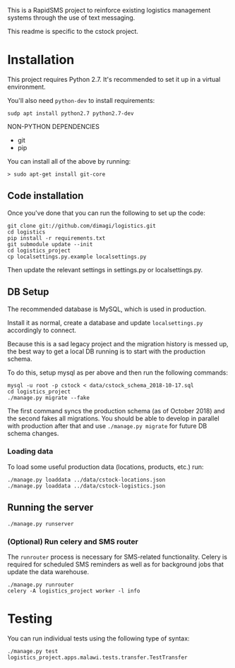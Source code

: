 This is a RapidSMS project to reinforce existing logistics management systems through the use of text messaging.

This readme is specific to the cstock project.

# Installation

This project requires Python 2.7.
It's recommended to set it up in a virtual environment.

You'll also need `python-dev` to install requirements:

```
sudp apt install python2.7 python2.7-dev
```

NON-PYTHON DEPENDENCIES
* git
* pip

You can install all of the above by running:

```
> sudo apt-get install git-core
```

## Code installation

Once you've done that you can run the following to set up the code:

```
git clone git://github.com/dimagi/logistics.git
cd logistics
pip install -r requirements.txt
git submodule update --init
cd logistics_project
cp localsettings.py.example localsettings.py
```

Then update the relevant settings in settings.py or localsettings.py.

## DB Setup

The recommended database is MySQL, which is used in production.

Install it as normal, create a database and update `localsettings.py` accordingly to connect.

Because this is a sad legacy project and the migration history is messed up,
the best way to get a local DB running is to start with the production schema.

To do this, setup mysql as per above and then run the following commands:

```
mysql -u root -p cstock < data/cstock_schema_2018-10-17.sql
cd logistics_project
./manage.py migrate --fake
```

The first command syncs the production schema (as of October 2018) and the second fakes all migrations.
You should be able to develop in parallel with production after that and use `./manage.py migrate` 
for future DB schema changes.

### Loading data

To load some useful production data (locations, products, etc.) run:

```
./manage.py loaddata ../data/cstock-locations.json
./manage.py loaddata ../data/cstock-logistics.json
```

## Running the server

`./manage.py runserver`


### (Optional) Run celery and SMS router

The `runrouter` process is necessary for SMS-related functionality.
Celery is required for scheduled SMS reminders as well as for background jobs that update the data warehouse.

```
./manage.py runrouter
celery -A logistics_project worker -l info
```

# Testing

You can run individual tests using the following type of syntax:

```
./manage.py test logistics_project.apps.malawi.tests.transfer.TestTransfer
```
